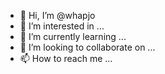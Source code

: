 - 👋 Hi, I’m @whapjo
- 👀 I’m interested in ...
- 🌱 I’m currently learning ...
- 💞️ I’m looking to collaborate on ...
- 📫 How to reach me ...

<!---
whapjo/whapjo is a ✨ special ✨ repository because its `README.md` (this file) appears on your GitHub profile.
You can click the Preview link to take a look at your changes.
--->
